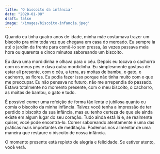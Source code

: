 ```yaml
---
title: 'O biscoito da infância'
date: "2020-01-08"
draft: false
image: '/images/biscoito-infancia.jpeg'
---
```


Quando eu tinha quatro anos de idade, minha mãe costumava trazer um biscoito pra mim toda vez que chegava em casa do mercado. Eu sempre ia até o jardim da frente para comê-lo sem pressa, às vezes passava meia hora ou quarenta e cinco minutos saboreando um biscoito. 

Eu dava uma mordidinha e olhava para o céu. Depois eu tocava o cachorro com os meus pés e dava outra mordidinha. Eu simplesmente gostava de estar ali presente, com o céu, a terra, as moitas de bambu, o gato, o cachorro, as flores. Eu podia fazer isso porque não tinha muito com o que me preocupar. Eu não pensava no futuro, não me arrependia do passado. Estava totalmente no momento presente, com o meu biscoito, o cachorro, as moitas de bambu, o gato e tudo. 

É possível comer uma refeição de forma tão lenta e jubilosa quanto eu comia o biscoito da minha infância. Talvez você tenha a impressão de ter perdido o biscoito da sua infância, mas eu tenho certeza de que ele ainda existe em algum lugar do seu coração. Tudo ainda está lá e, se realmente quiser, você pode encontrá-lo. Comer saboreando atentamente é uma das práticas mais importantes de meditação. Podemos nos alimentar de uma maneira que restaure o biscoito de nossa infância. 

O momento presente está repleto de alegria e felicidade. Se estiver atento, você verá.
